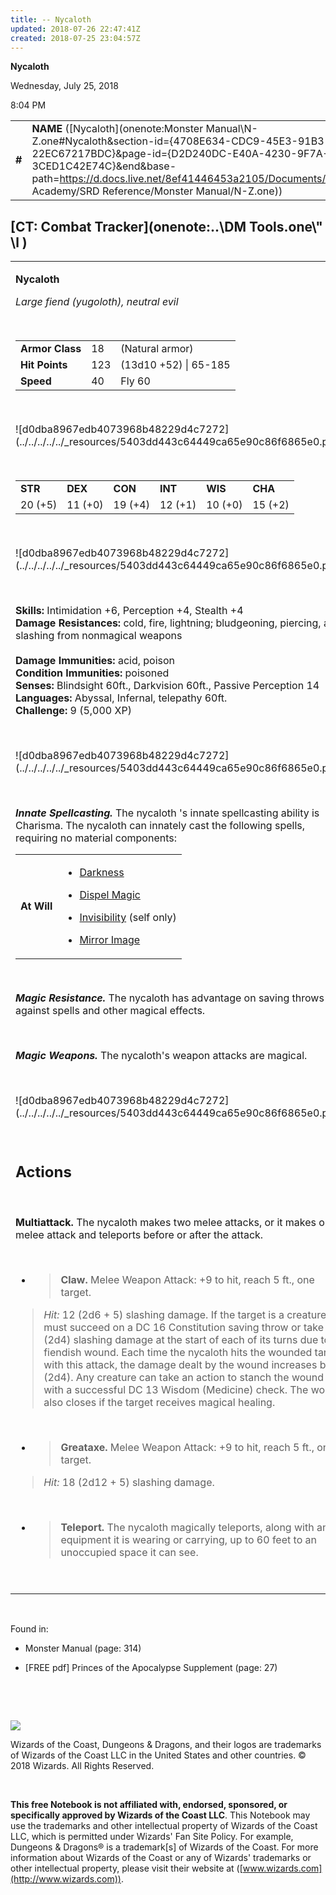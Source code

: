 ```yaml
---
title: -- Nycaloth
updated: 2018-07-26 22:47:41Z
created: 2018-07-25 23:04:57Z
---
```


**Nycaloth**

Wednesday, July 25, 2018

8:04 PM

|        |                                                                                                                                                                                                                                                                                          |        |         |         |     |       |         |
|--------|------------------------------------------------------------------------------------------------------------------------------------------------------------------------------------------------------------------------------------------------------------------------------------------|--------|---------|---------|-----|-------|---------|
| **\#** | **NAME** ([Nycaloth](onenote:Monster Manual\\N-Z.one#Nycaloth&section-id={4708E634-CDC9-45E3-91B3-22EC67217BDC}&page-id={D2D240DC-E40A-4230-9F7A-3CED1C42E74C}&end&base-path=https://d.docs.live.net/8ef41446453a2105/Documents/Adventure Academy/SRD Reference/Monster Manual/N-Z.one)) | **18** | **123** | **123** | \-  | Notes | 5000 XP |

## [CT: Combat Tracker](onenote:..\\DM Tools.one\\" \l )

<table><tbody><tr class="odd"><td><p><strong>Nycaloth</strong></p><p><em>Large fiend (yugoloth), neutral evil</em></p><p> </p><table><tbody><tr class="odd"><td><strong>Armor Class</strong></td><td>18</td><td>(Natural armor)</td></tr><tr class="even"><td><strong>Hit Points</strong></td><td>123</td><td>(13d10 +52) | 65-185</td></tr><tr class="odd"><td><strong>Speed</strong></td><td>40</td><td>Fly 60</td></tr></tbody></table><p> </p><p>![d0dba8967edb4073968b48229d4c7272](../../../../../_resources/5403dd443c64449ca65e90c86f6865e0.png)</p><p> </p><table><tbody><tr class="odd"><td><strong>STR</strong></td><td><strong>DEX</strong></td><td><strong>CON</strong></td><td><strong>INT</strong></td><td><strong>WIS</strong></td><td><strong>CHA</strong></td></tr><tr class="even"><td>20 (+5)</td><td>11 (+0)</td><td>19 (+4)</td><td>12 (+1)</td><td>10 (+0)</td><td>15 (+2)</td></tr></tbody></table><p> </p><p>![d0dba8967edb4073968b48229d4c7272](../../../../../_resources/5403dd443c64449ca65e90c86f6865e0.png)</p><p> </p><p><strong>Skills:</strong> Intimidation +6, Perception +4, Stealth +4<br />
<strong>Damage Resistances:</strong> cold, fire, lightning; bludgeoning, piercing, and slashing from nonmagical weapons<br />
<br />
<strong>Damage Immunities:</strong> acid, poison<br />
<strong>Condition Immunities:</strong> poisoned<br />
<strong>Senses:</strong> Blindsight 60ft., Darkvision 60ft., Passive Perception 14<br />
<strong>Languages:</strong> Abyssal, Infernal, telepathy 60ft.<br />
<strong>Challenge:</strong> 9 (5,000 XP)</p><p> </p><p>![d0dba8967edb4073968b48229d4c7272](../../../../../_resources/5403dd443c64449ca65e90c86f6865e0.png)</p><p> </p><p><em><strong>Innate Spellcasting.</strong></em> The nycaloth 's innate spellcasting ability is Charisma. The nycaloth can innately cast the following spells, requiring no material components:</p><table><tbody><tr class="odd"><td><strong>At Will</strong></td><td><ul><li><p><a href="onenote:..\\Spellbook\\C-D.one#Darkness&amp;section-id={007039C0-7592-4988-AFCF-88060A04A402}&amp;page-id={BB233060-46C3-4777-8146-D70FCFCD6204}&amp;end&amp;base-path=https://d.docs.live.net/8ef41446453a2105/Documents/Adventure Academy/SRD Reference">Darkness</a></p></li><li><p><a href="onenote:..\\Spellbook\\C-D.one#Dispel Magic&amp;section-id={007039C0-7592-4988-AFCF-88060A04A402}&amp;page-id={94A656FE-E192-43C1-A8C8-A56BDC427F9E}&amp;end&amp;base-path=https://d.docs.live.net/8ef41446453a2105/Documents/Adventure Academy/SRD Reference">Dispel Magic</a></p></li><li><p><a href="onenote:..\\Spellbook\\I-J.one#Invisibility&amp;section-id={881519A1-AA79-4980-93EA-9897CE839F1C}&amp;page-id={EB080793-FF23-4636-B857-3A5AC4EC3913}&amp;end&amp;base-path=https://d.docs.live.net/8ef41446453a2105/Documents/Adventure Academy/SRD Reference">Invisibility</a> (self only)</p></li><li><p><a href="onenote:..\\Spellbook\\M-N.one#Mirror Image&amp;section-id={EEF38EE0-5EFC-4A47-9C2E-367214925D15}&amp;page-id={CF93B20F-49C7-4AC6-BA40-DDB6585743FF}&amp;end&amp;base-path=https://d.docs.live.net/8ef41446453a2105/Documents/Adventure Academy/SRD Reference">Mirror Image</a></p></li></ul></td></tr></tbody></table><p> </p><p><em><strong>Magic Resistance.</strong></em> The nycaloth has advantage on saving throws against spells and other magical effects.</p><p> </p><p><em><strong>Magic Weapons.</strong></em> The nycaloth's weapon attacks are magical.</p><p> </p><p>![d0dba8967edb4073968b48229d4c7272](../../../../../_resources/5403dd443c64449ca65e90c86f6865e0.png)</p><p> </p><h2 id="actions"><strong>Actions</strong></h2><p> </p><p><strong>Multiattack.</strong> The nycaloth makes two melee attacks, or it makes one melee attack and teleports before or after the attack.</p><p> </p><ul><li><blockquote><p><strong>Claw.</strong> Melee Weapon Attack: +9 to hit, reach 5 ft., one target.</p></blockquote></li></ul><blockquote><p><em>Hit:</em> 12 (2d6 + 5) slashing damage. If the target is a creature, it must succeed on a DC 16 Constitution saving throw or take 5 (2d4) slashing damage at the start of each of its turns due to a fiendish wound. Each time the nycaloth hits the wounded target with this attack, the damage dealt by the wound increases by 5 (2d4). Any creature can take an action to stanch the wound with a successful DC 13 Wisdom (Medicine) check. The wound also closes if the target receives magical healing.</p></blockquote><p> </p><ul><li><blockquote><p><strong>Greataxe.</strong> Melee Weapon Attack: +9 to hit, reach 5 ft., one target.</p></blockquote></li></ul><blockquote><p><em>Hit:</em> 18 (2d12 + 5) slashing damage.</p></blockquote><p> </p><ul><li><blockquote><p><strong>Teleport.</strong> The nycaloth magically teleports, along with any equipment it is wearing or carrying, up to 60 feet to an unoccupied space it can see.</p></blockquote></li></ul><p> </p></td></tr></tbody></table>

 

Found in:

-   Monster Manual (page: 314)

-   \[FREE pdf\] Princes of the Apocalypse Supplement (page: 27)

 

 

![](tmp\media\image2.png)

Wizards of the Coast, Dungeons & Dragons, and their logos are trademarks of Wizards of the Coast LLC in the United States and other countries. © 2018 Wizards. All Rights Reserved.

 

**This free Notebook is not affiliated with, endorsed, sponsored, or specifically approved by Wizards of the Coast LLC**. This Notebook may use the trademarks and other intellectual property of Wizards of the Coast LLC, which is permitted under Wizards' Fan Site Policy. For example, Dungeons & Dragons® is a trademark\[s\] of Wizards of the Coast. For more information about Wizards of the Coast or any of Wizards' trademarks or other intellectual property, please visit their website at ([www.wizards.com](http://www.wizards.com)).
